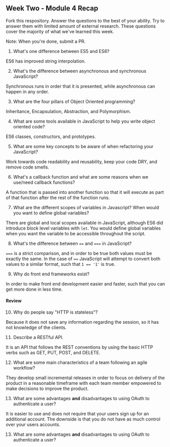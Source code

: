 ## Week Two - Module 4 Recap

Fork this respository. Answer the questions to the best of your ability. Try to answer them with limited amount of external research. These questions cover the majority of what we've learned this week.

Note: When you're done, submit a PR.

1. What's one difference between ES5 and ES6?

ES6 has improved string interpolation.

2. What's the difference between asynchronous and synchronous JavaScript?

Synchronous runs in order that it is presented, while asynchronous can happen in any order.

3. What are the four pillars of Object Oriented programming?

Inheritance, Encapsulation, Abstraction, and Polymorphism.

4. What are some tools available in JavaScript to help you write object oriented code?

ES6 classes, constructors, and prototypes.

5. What are some key concepts to be aware of when refactoring your JavaScript?

Work towards code readability and reusability, keep your code DRY, and remove code smells.

6. What's a callback function and what are some reasons when we use/need callback functions?

A function that is passed into another function so that it will execute as part of that function after the rest of the function runs.

7. What are the different scopes of variables in Javascript? When would you want to define global variables?

There are global and local scopes available in JavaScript, although ES6 did introduce block level variables with `let`. You would define global variables when you want the variable to be accessible throughout the script.

8. What's the difference between `==` and `===` in JavaScript?

`===` is a strict comparison, and in order to be true both values must be exactly the same. In the case of `==` JavaScript will attempt to convert both values to a similar format, such that `1 == '1'` is true.

9. Why do front end frameworks exist?

In order to make front end development easier and faster, such that you can get more done in less time.

#### Review  

10. Why do people say "HTTP is stateless"?

Because it does not save any information regarding the session, so it has not knowledge of the clients.

11. Describe a RESTful API.

It is an API that follows the REST conventions by using the basic HTTP verbs such as GET, PUT, POST, and DELETE.

12. What are some main characteristics of a team following an agile workflow?

They develop small incremental releases in order to focus on delivery of the product in a reasonable timeframe with each team member empowered to make decisions to improve the product.

13. What are some advantages **and** disadvantages to using OAuth to authenticate a user?

It is easier to use and does not require that your users sign up for an additional account. The downside is that you do not have as much control over your users accounts.

13. What are some advantages **and** disadvantages to using OAuth to authenticate a user?
